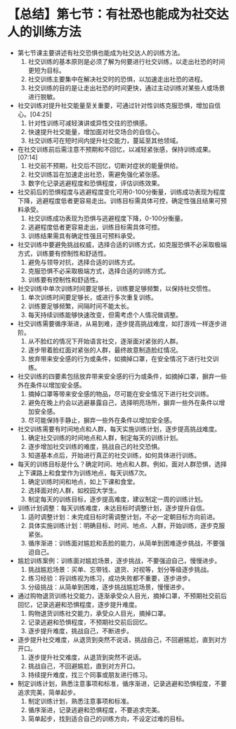 # 【总结】第七节：有社恐也能成为社交达人的训练方法

-   第七节课主要讲述有社交恐惧也能成为社交达人的训练方法。
    1.  社交训练的基本原则是必须了解为何要进行社交训练，以走出社恐的时间更短为目标。
    2.  社交训练主要集中在解决社交时的恐惧，以加速走出社恐的进程。
    3.  社交训练的目的是让走出社恐的时间更快，通过主动训练对某些人或场景进行脱敏。
-   社交训练对提升社交能量至关重要，可通过针对性训练克服恐惧，增加自信心。[04:25]
    1.  针对性训练可减轻演讲或异性交往的恐惧感。
    2.  快速提升社交能量，增加面对社交场合的自信心。
    3.  社交训练可在短时间内提升社交能力，蔓延至其他领域。
-   在社交训练前后需注意不预期和不回忆，以减轻紧张感，保持训练成果。[07:14]
    1.  社交前不预期，社交后不回忆，切断对症状的能量供给。
    2.  社交训练旨在加速走出社恐，需避免强化紧张感。
    3.  数字化记录逃避程度和恐惧程度，评估训练效果。
-   社交前后的恐惧程度与逃避程度变化可用0-100分衡量，训练成功表现为程度下降，逃避程度低者更容易走出。训练目标需具体可控，确定性强且结果可预料承受。
    1.  社交训练成功表现为恐惧与逃避程度下降，0-100分衡量。
    2.  逃避程度低者更容易走出，训练目标需具体可控。
    3.  训练结果需具有确定性强且可预料承受。
-   社交训练中要避免挑战权威，选择合适的训练方式，如克服恐惧不必采取极端方式，训练要有控制性和舒适性。
    1.  避免与领导对抗，选择合适的训练方式。
    2.  克服恐惧不必采取极端方式，选择合适的训练方式。
    3.  训练要有控制性和舒适性。
-   社交训练中单次训练时间要足够长，训练要足够频繁，以保持社交惯性。
    1.  单次训练时间要足够长，或进行多次重复训练。
    2.  训练要足够频繁，间隔时间不能太长。
    3.  每天持续训练能够快速改变，但需考虑个人情况做调整。
-   社交训练需要循序渐进，从易到难，逐步提高挑战难度，如打游戏一样逐步进阶。
    1.  从不脸红的情况下开始语言社交，逐渐面对紧张的人群。
    2.  逐步带着脸红面对紧张的人群，最终故意制造脸红情况。
    3.  放弃带来安全感的行为或条件，如摘掉口罩，在安全情况下进行社交训练。
-   社交训练的四要素包括放弃带来安全感的行为或条件，如摘掉口罩，摒弃一些外在条件以增加安全感。
    1.  摘掉口罩等带来安全感的物品，尽可能在安全情况下进行社交训练。
    2.  避免在晚上约会以逃避暴露自己，选择明亮场所，摒弃一些外在条件以增加安全感。
    3.  尽可能保持手静止，摒弃一些外在条件以增加安全感。
-   社交训练需要有时间地点和人群，每天实施训练计划，逐步提高挑战难度。
    1.  确定社交训练的时间地点和人群，制定每天的训练计划。
    2.  逐步增加社交训练的难度，挑战自己的社交恐惧。
    3.  知道基本点后，开始进行真正的社交训练，如何具体进行训练。
-   每天的训练目标是什么？确定时间、地点和人群。例如，面对人群恐惧，选择上下课路上和食堂作为训练地点，每天训练7次。
    1.  确定训练时间和地点，如上下课和食堂。
    2.  选择面对的人群，如校园大学生。
    3.  制定每天的训练目标，逐步提高难度，建议制定一周的训练计划。
-   训练计划调整：每天训练难度，未达目标时调整计划，逐步提升自信。
    1.  适时调整计划：未完成目标时需调整计划，不必一定朝目标方向前进。
    2.  具体实施训练计划：明确目标、时间、地点、人群，开始训练，逐步克服紧张。
    3.  循序渐进：训练面对尴尬和丢脸的能力，从简单到困难逐步挑战，不要强迫自己。
-   尴尬训练案例：训练面对尴尬场景，逐步挑战，不要强迫自己，慢慢进步。
    1.  挑战尴尬场景：买单、忘带钱、退货、对视等，划分等级逐步挑战。
    2.  练习经验：将训练视为练习，成功失败都不重要，逐步进步。
    3.  分级挑战：从简单到困难，逐步挑战尴尬场景，慢慢进步。
-   通过购物退货训练社交能力，逐渐承受众人目光，摘掉口罩，不预期社交前后回忆，记录逃避和恐惧程度，逐步提升难度。
    1.  购物退货训练社交能力，承受众人目光，摘掉口罩。
    2.  记录逃避和恐惧程度，不预期社交前后回忆。
    3.  逐步提升难度，挑战自己，不断进步。
-   逐步提升社交难度，从退货到突然不说话，挑战自己，不回避尴尬，直到对方开口。
    1.  逐步提升社交难度，从退货到突然不说话。
    2.  挑战自己，不回避尴尬，直到对方开口。
    3.  持续提升难度，找三个同事或朋友进行练习。
-   制定训练计划，熟悉注意事项和标准，循序渐进，记录逃避和恐惧程度，不要追求完美，简单起步。
    1.  制定训练计划，熟悉注意事项和标准。
    2.  循序渐进，记录逃避和恐惧程度，不要追求完美。
    3.  简单起步，找到适合自己的训练方向，不设定过难的目标。